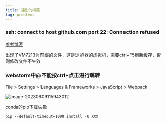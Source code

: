 ```yaml
---
title: 遇到的问题
tag: problems
---
```


### ssh: connect to host github.com port 22: Connection refused

[参考博客](https://zhuanlan.zhihu.com/p/524223202)



出现了VM7213为前缀的文件，这是浏览器的虚拟机，需要ctrl+F5刷新缓存，否则修改文件不生效





### webstorm中@不能按ctrl+点击进行跳转

File > Settings > Languages & Frameworks > JavaScript > Webpack

![image-20230609115943012](https://hrs-aliyunoss.oss-cn-beijing.aliyuncs.com/imges/20230917160836.png)



conda的pip下载失败

```
pip --default-timeout=1000 install -U XXX
```

